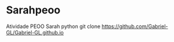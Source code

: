 # Sarahpeoo
Atividade PEOO Sarah python
 git clone https://github.com/Gabriel-GL/Gabriel-GL.github.io
 
